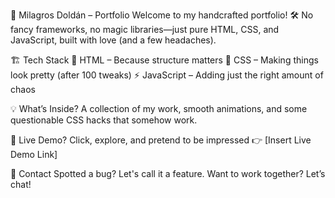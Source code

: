 🎨 Milagros Doldán – Portfolio
Welcome to my handcrafted portfolio! 🛠️ No fancy frameworks, no magic libraries—just pure HTML, CSS, and JavaScript, built with love (and a few headaches).

🏗️ Tech Stack
🚀 HTML – Because structure matters
🎨 CSS – Making things look pretty (after 100 tweaks)
⚡ JavaScript – Adding just the right amount of chaos

💡 What’s Inside?
A collection of my work, smooth animations, and some questionable CSS hacks that somehow work.

👀 Live Demo?
Click, explore, and pretend to be impressed 👉 [Insert Live Demo Link]

📨 Contact
Spotted a bug? Let's call it a feature. Want to work together? Let’s chat!
